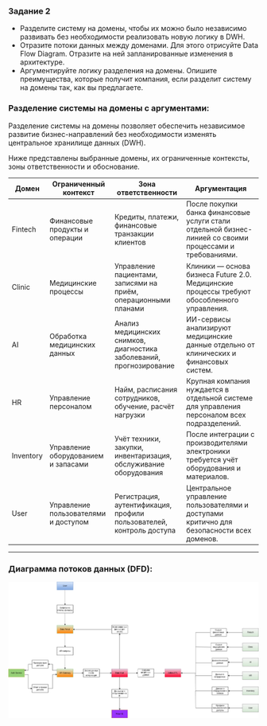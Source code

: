 ### Задание 2
- Разделите систему на домены, чтобы их можно было независимо развивать без необходимости реализовать новую логику в DWH.
- Отразите потоки данных между доменами. Для этого отрисуйте Data Flow Diagram. Отразите на ней запланированные изменения в архитектуре.
- Аргументируйте логику разделения на домены. Опишите преимущества, которые получит компания, если разделит систему на домены так, как вы предлагаете.

### Разделение системы на домены с аргументами:
Разделение системы на домены позволяет обеспечить независимое развитие бизнес-направлений
без необходимости изменять центральное хранилище данных (DWH).

Ниже представлены выбранные домены, их ограниченные контексты, зоны ответственности и обоснование.

| Домен     | Ограниченный контекст                | Зона ответственности                                                 | Аргументация                                                                                             |
|-----------|--------------------------------------|----------------------------------------------------------------------|----------------------------------------------------------------------------------------------------------|
| Fintech   | Финансовые продукты и операции       | Кредиты, платежи, финансовые транзакции клиентов                     | После покупки банка финансовые услуги стали отдельной бизнес-линией со своими процессами и требованиями. |
| Clinic    | Медицинские процессы                 | Управление пациентами, записями на приём, операционными планами      | Клиники — основа бизнеса Future 2.0. Медицинские процессы требуют обособленного управления.              |
| AI        | Обработка медицинских данных         | Анализ медицинских снимков, диагностика заболеваний, прогнозирование | ИИ-сервисы анализируют медицинские данные отдельно от клинических и финансовых систем.                   |
| HR        | Управление персоналом                | Найм, расписания сотрудников, обучение, расчёт нагрузки              | Крупная компания нуждается в отдельной системе для управления персоналом всех подразделений.             |
| Inventory | Управление оборудованием и запасами  | Учёт техники, закупки, инвентаризация, обслуживание оборудования     | После интеграции с производителями электроники требуется учёт оборудования и материалов.                 |
| User      | Управление пользователями и доступом | Регистрация, аутентификация, профили пользователей, контроль доступа | Центральное управление пользователями и доступами критично для безопасности всех доменов.                |

---

### Диаграмма потоков данных (DFD):
![dfd_future_2_0.drawio.png](dfd_future_2_0.drawio.png)